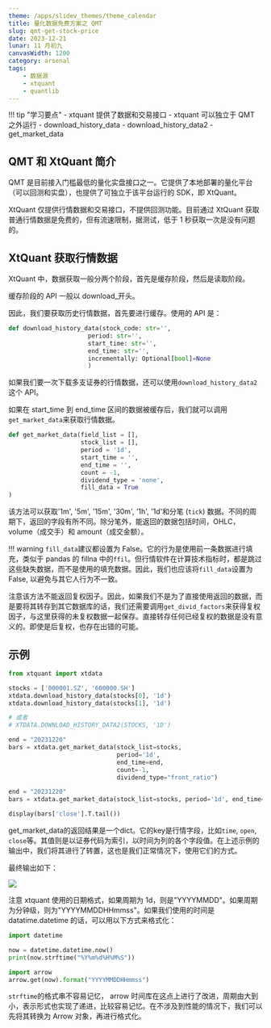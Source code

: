 ```yaml
---
theme: /apps/slidev_themes/theme_calendar
title: 量化数据免费方案之 QMT
slug: qmt-get-stock-price
date: 2023-12-21
lunar: 11 月初九
canvasWidth: 1200
category: arsenal
tags:
    - 数据源
    - xtquant
    - quantlib
---
```


!!! tip "学习要点"
    - xtquant 提供了数据和交易接口
    - xtquant 可以独立于 QMT 之外运行
    - download_history_data
    - download_history_data2
    - get_market_data

<!--more-->

## QMT 和 XtQuant 简介
QMT 是目前接入门槛最低的量化实盘接口之一。它提供了本地部署的量化平台（可以回测和实盘），也提供了可独立于该平台运行的 SDK，即 XtQuant。

XtQuant 仅提供行情数据和交易接口，不提供回测功能。目前通过 XtQuant 获取普通行情数据是免费的，但有流速限制，据测试，低于 1 秒获取一次是没有问题的。

## XtQuant 获取行情数据

XtQuant 中，数据获取一般分两个阶段，首先是缓存阶段，然后是读取阶段。

缓存阶段的 API 一般以 download_开头。

因此，我们要获取历史行情数据，首先要进行缓存。使用的 API 是：

```python
def download_history_data(stock_code: str='', 
                      period: str='', 
                      start_time: str='', 
                      end_time: str='', 
                      incrementally: Optional[bool]=None
                      )
```

如果我们要一次下载多支证券的行情数据，还可以使用`download_history_data2`这个 API。

如果在 start_time 到 end_time 区间的数据被缓存后，我们就可以调用`get_market_data`来获取行情数据。

```python
def get_market_data(field_list = [], 
                    stock_list = [], 
                    period = '1d',
                    start_time = '', 
                    end_time = '', 
                    count = -1,
                    dividend_type = 'none', 
                    fill_data = True
)
```

该方法可以获取'1m', '5m', '15m', '30m', '1h', '1d'和分笔 (`tick`) 数据。不同的周期下，返回的字段有所不同。除分笔外，能返回的数据包括时间，OHLC，volume（成交手）和 amount（成交金额）。

!!! warning
    `fill_data`建议都设置为 False。它的行为是使用前一条数据进行填充，类似于 pandas 的 fillna 中的`ffil`。但行情软件在计算技术指标时，都是跳过这些缺失数据，而不是使用的填充数据。因此，我们也应该将`fill_data`设置为 False, 以避免与其它人行为不一致。

注意该方法不能返回复权因子。因此，如果我们不是为了直接使用返回的数据，而是要将其转存到其它数据库的话，我们还需要调用`get_divid_factors`来获得复权因子，与这里获得的未复权数据一起保存。直接转存任何已经复权的数据是没有意义的。即使是后复权，也存在出错的可能。

## 示例

```python
from xtquant import xtdata

stocks = ['000001.SZ', '600000.SH']
xtdata.download_history_data(stocks[0], '1d')
xtdata.download_history_data(stocks[1], '1d')

# 或者
# XTDATA.DOWNLOAD_HISTORY_DATA2(STOCKS, '1D')

end = "20231220"
bars = xtdata.get_market_data(stock_list=stocks, 
                              period='1d', 
                              end_time=end, 
                              count=-1, 
                              dividend_type="front_ratio")

end = "20231220"
bars = xtdata.get_market_data(stock_list=stocks, period='1d', end_time=end, count=-1, dividend_type="front_ratio")

display(bars['close'].T.tail())
```

get_market_data的返回结果是一个dict。它的key是行情字段，比如`time`, `open`, `close`等。其值则是以证券代码为索引，以时间为列的各个字段值。在上述示例的输出中，我们将其进行了转置，这也是我们正常情况下，使用它们的方式。

最终输出如下：

![](https://images.jieyu.ai/images/2023/12/qmt_get_price.png)

注意 xtquant 使用的日期格式，如果周期为 1d，则是"YYYYMMDD"。如果周期为分钟级，则为"YYYYMMDDHHmmss"。如果我们使用的时间是 datatime.datetime 的话，可以用以下方式来格式化：

```python
import datetime

now = datetime.datetime.now()
print(now.strftime("%Y%m%d%H%M%S"))

import arrow
arrow.get(now).format("YYYYMMDDHHmmss")
```

`strftime`的格式串不容易记忆， arrow 时间库在这点上进行了改进，周期由大到小，表示形式也实现了递进，比较容易记忆。在不涉及到性能的情况下，我们可以先将其转换为 Arrow 对象，再进行格式化。
